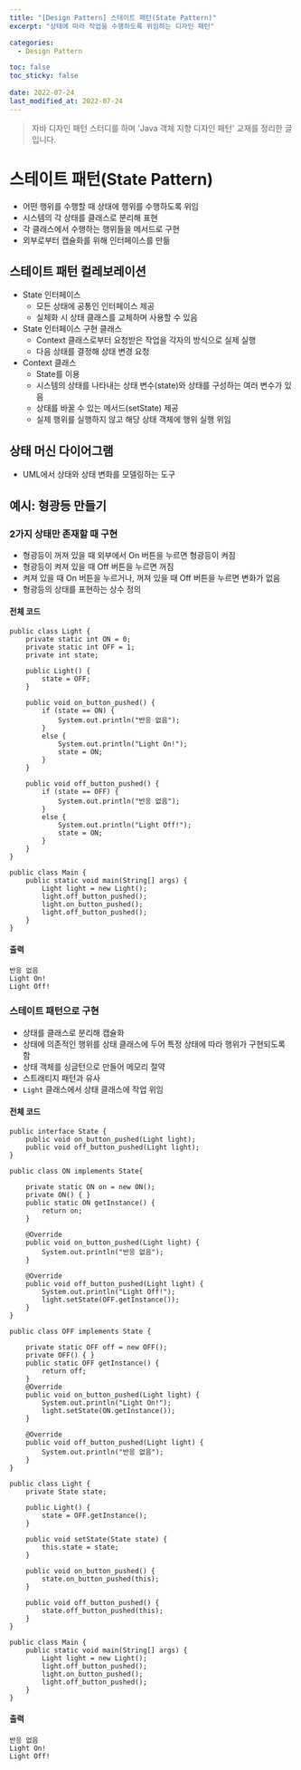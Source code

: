 ```yaml
---
title: "[Design Pattern] 스테이트 패턴(State Pattern)"
excerpt: "상태에 따라 작업을 수행하도록 위임하는 디자인 패턴"

categories:
  - Design Pattern

toc: false
toc_sticky: false
 
date: 2022-07-24
last_modified_at: 2022-07-24
---
```


> 자바 디자인 패턴 스터디를 하며 'Java 객체 지향 디자인 패턴' 교재를 정리한 글입니다.

# 스테이트 패턴(State Pattern)

- 어떤 행위를 수행할 때 상태에 행위를 수행하도록 위임  
- 시스템의 각 상태를 클래스로 분리해 표현  
- 각 클래스에서 수행하는 행위들을 메서드로 구현  
- 외부로부터 캡슐화를 위해 인터페이스를 만듦  

## 스테이트 패턴 컬레보레이션  

- State 인터페이스  
    - 모든 상태에 공통인 인터페이스 제공  
    - 실체화 시 상태 클래스를 교체하며 사용할 수 있음  
- State 인터페이스 구현 클래스  
    - Context 클래스로부터 요청받은 작업을 각자의 방식으로 실제 실행  
    - 다음 상태를 결정해 상태 변경 요청  
- Context 클래스  
    - State를 이용  
    - 시스템의 상태를 나타내는 상태 변수(state)와 상태를 구성하는 여러 변수가 있음  
    - 상태를 바꿀 수 있는 메서드(setState) 제공  
    - 실제 행위를 실행하지 않고 해당 상태 객체에 행위 실행 위임  

## 상태 머신 다이어그램  

- UML에서 상태와 상태 변화를 모델링하는 도구  

## 예시: 형광등 만들기

### 2가지 상태만 존재할 때 구현

- 형광등이 꺼져 있을 때 외부에서 On 버튼을 누르면 형광등이 켜짐  
- 형광등이 켜져 있을 때 Off 버튼을 누르면 꺼짐  
- 켜져 있을 때 On 버튼을 누르거나, 꺼져 있을 때 Off 버튼을 누르면 변화가 없음  
- 형광등의 상태를 표현하는 상수 정의  

#### 전체 코드

```
public class Light {
    private static int ON = 0;
    private static int OFF = 1;
    private int state;
    
    public Light() {
        state = OFF;
    }
    
    public void on_button_pushed() {
        if (state == ON) {
            System.out.println("반응 없음");
        }
        else {
            System.out.println("Light On!");
            state = ON;
        }
    }

    public void off_button_pushed() {
        if (state == OFF) {
            System.out.println("반응 없음");
        }
        else {
            System.out.println("Light Off!");
            state = ON;
        }
    }
}

public class Main {
    public static void main(String[] args) {
        Light light = new Light();
        light.off_button_pushed();
        light.on_button_pushed();
        light.off_button_pushed();
    }
}
```

#### 출력

```
반응 없음
Light On!
Light Off!
```

### 스테이트 패턴으로 구현

- 상태를 클래스로 분리해 캡슐화  
- 상태에 의존적인 행위를 상태 클래스에 두어 특정 상태에 따라 행위가 구현되도록 함  
- 상태 객체를 싱글턴으로 만들어 메모리 절약  
- 스트래티지 패턴과 유사  
- `Light` 클래스에서 상태 클래스에 작업 위임  

#### 전체 코드

```
public interface State {
    public void on_button_pushed(Light light);
    public void off_button_pushed(Light light);
}

public class ON implements State{

    private static ON on = new ON();
    private ON() { }
    public static ON getInstance() {
        return on;
    }

    @Override
    public void on_button_pushed(Light light) {
        System.out.println("반응 없음");
    }

    @Override
    public void off_button_pushed(Light light) {
        System.out.println("Light Off!");
        light.setState(OFF.getInstance());
    }
}

public class OFF implements State {

    private static OFF off = new OFF();
    private OFF() { }
    public static OFF getInstance() {
        return off;
    }
    @Override
    public void on_button_pushed(Light light) {
        System.out.println("Light On!");
        light.setState(ON.getInstance());
    }

    @Override
    public void off_button_pushed(Light light) {
        System.out.println("반응 없음");
    }
}

public class Light {
    private State state;

    public Light() {
        state = OFF.getInstance();
    }

    public void setState(State state) {
        this.state = state;
    }

    public void on_button_pushed() {
        state.on_button_pushed(this);
    }

    public void off_button_pushed() {
        state.off_button_pushed(this);
    }
}

public class Main {
    public static void main(String[] args) {
        Light light = new Light();
        light.off_button_pushed();
        light.on_button_pushed();
        light.off_button_pushed();
    }
}
```

#### 출력

```
반응 없음
Light On!
Light Off!
```